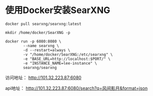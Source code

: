 # 使用Docker安装SearXNG

```
docker pull searxng/searxng:latest
```

```
mkdir /home/docker/SearXNG -p
```

```
docker run -p 6080:8080 \
        --name searxng \
        -d --restart=always \
        -v "/home/docker/SearXNG:/etc/searxng" \
        -e "BASE_URL=http://localhost:$PORT/" \
        -e "INSTANCE_NAME=lee-instance" \
        searxng/searxng
```

访问地址：
http://101.32.223.87:6080

api地址：
http://101.32.223.87:6080/search?q=风间影月&format=json